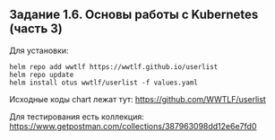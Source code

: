 ## Задание 1.6. Основы работы с Kubernetes (часть 3)

Для установки:
```
helm repo add wwtlf https://wwtlf.github.io/userlist
helm repo update
helm install otus wwtlf/userlist -f values.yaml  
```

Исходные коды chart лежат тут: https://github.com/WWTLF/userlist

Для тестирования есть коллекция: https://www.getpostman.com/collections/387963098dd12e6e7fd0
